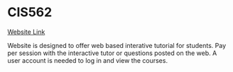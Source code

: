 # CIS562

<a href="http://www.vayuna.org/webedu" target="_blank"> Website Link</a><br>

Website is designed to offer web based interative tutorial for students. Pay per session with the interactive tutor or questions posted on the web. A user account is needed to log in and view the courses. 
